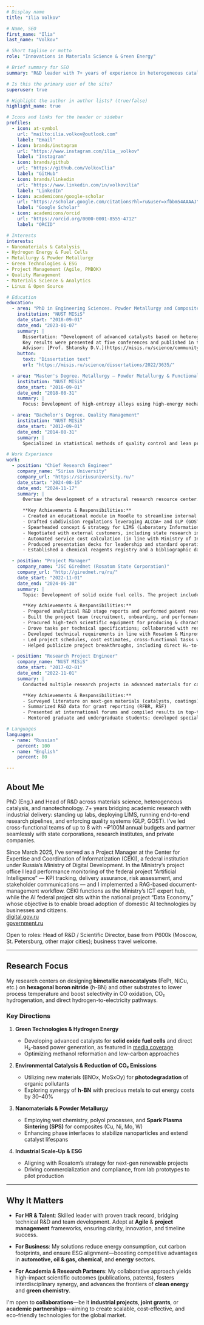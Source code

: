 ```yaml
---
# Display name
title: "Ilia Volkov"

# Name, SEO
first_name: "Ilia"
last_name: "Volkov"

# Short tagline or motto
role: "Innovations in Materials Science & Green Energy"

# Brief summary for SEO
summary: "R&D leader with 7+ years of experience in heterogeneous catalysis, materials science, and project management—driving eco-friendly solutions and hydrogen technologies."

# Is this the primary user of the site?
superuser: true

# Highlight the author in author lists? (true/false)
highlight_name: true

# Icons and links for the header or sidebar
profiles:
  - icon: at-symbol
    url: "mailto:ilia.volkov@outlook.com"
    label: "Email"
  - icon: brands/instagram
    url: "https://www.instagram.com/ilia__volkov"
    label: "Instagram"
  - icon: brands/github
    url: "https://github.com/VolkovIlia"
    label: "GitHub"
  - icon: brands/linkedin
    url: "https://www.linkedin.com/in/volkovilia"
    label: "LinkedIn"
  - icon: academicons/google-scholar
    url: "https://scholar.google.com/citations?hl=ru&user=xfbbm54AAAAJ"
    label: "Google Scholar"
  - icon: academicons/orcid
    url: "https://orcid.org/0000-0001-8555-4712"
    label: "ORCID"

# Interests
interests:
- Nanomaterials & Catalysis
- Hydrogen Energy & Fuel Cells
- Metallurgy & Powder Metallurgy
- Green Technologies & ESG
- Project Management (Agile, PMBOK)
- Quality Management
- Materials Science & Analytics
- Linux & Open Source

# Education
education:
  - area: "PhD in Engineering Sciences. Powder Metallurgy and Composite Materials"
    institution: "NUST MISiS"
    date_start: "2018-09-01"
    date_end: "2023-01-07"
    summary: |
      Dissertation: "Development of advanced catalysts based on heterogeneous boron nitride nanostructures."  
      Key results were presented at five conferences and published in three peer-reviewed journals.  
      Advisor: [Prof. Shtansky D.V.](https://misis.ru/science/community/scientists/3493/)  
    button:
      text: "Dissertation text"
      url: "https://misis.ru/science/dissertations/2022/3635/"

  - area: "Master's Degree. Metallurgy — Powder Metallurgy & Functional Coatings"
    institution: "NUST MISiS"
    date_start: "2016-09-01"
    date_end: "2018-08-31"
    summary: |
      Focus: Development of high-entropy alloys using high-energy mechanical processing; advanced coating technologies

  - area: "Bachelor's Degree. Quality Management"
    institution: "NUST MISiS"
    date_start: "2012-09-01"
    date_end: "2014-08-31"
    summary: |
      Specialized in statistical methods of quality control and lean production

# Work Experience
work:
  - position: "Chief Research Engineer"
    company_name: "Sirius University"
    company_url: "https://siriusuniversity.ru/"
    date_start: "2024-08-15"
    date_end: "2024-11-17"
    summary: |
      Oversaw the development of a structural research resource center. 

      **Key Achievements & Responsibilities:**
      - Created an educational module in Moodle to streamline internal learning
      - Drafted subdivision regulations leveraging ALCOA+ and GLP (GOST 33044-2014)
      - Spearheaded concept & strategy for LIMS (Laboratory Information Management System) integration; collaborated with IT teams for testing and evaluation
      - Negotiated with external customers, including state research institutes
      - Automated service cost calculation (in line with Ministry of Industry & Trade Order №639) 
      - Produced presentation decks for leadership and standard operating procedures (SOP) for metrological compliance
      - Established a chemical reagents registry and a bibliographic data automation system

  - position: "Project Manager"
    company_name: "JSC Giredmet (Rosatom State Corporation)"
    company_url: "http://giredmet.ru/ru/"
    date_start: "2022-11-01"
    date_end: "2024-06-30"
    summary: |
      Topic: Development of solid oxide fuel cells. The project included direct hydrogen-to-electricity concepts, as highlighted in media coverage.

      **Key Achievements & Responsibilities:**
      - Prepared analytical R&D stage reports and performed patent research
      - Built the project team (recruitment, onboarding, and performance control)
      - Procured high-tech scientific equipment for producing & characterizing new materials
      - Drove tasks per technical specifications; collaborated with research institutes
      - Developed technical requirements in line with Rosatom & Minpromtorg guidelines
      - Led project schedules, cost estimates, cross-functional tasks with finance, marketing, security, PR
      - Helped publicize project breakthroughs, including direct H₂-to-electric power generation

  - position: "Research Project Engineer"
    company_name: "NUST MISiS"
    date_start: "2017-02-01"
    date_end: "2022-11-01"
    summary: |
      Conducted multiple research projects in advanced materials for catalytic applications:

      **Key Achievements & Responsibilities:**
      - Surveyed literature on next-gen materials (catalysts, coatings) 
      - Summarized R&D data for grant reporting (RFBR, RSF)
      - Presented at international forums and compiled results in top-tier journals
      - Mentored graduate and undergraduate students; developed specialized courses 

# Languages
languages:
  - name: "Russian"
    percent: 100
  - name: "English"
    percent: 80

---
```


## About Me

PhD (Eng.) and Head of R&D across materials science, heterogeneous catalysis, and nanotechnology. 7+ years bridging academic research with industrial delivery: standing up labs, deploying LIMS, running end-to-end research pipelines, and enforcing quality systems (GLP, GOST). I’ve led cross-functional teams of up to 8 with ~₽100M annual budgets and partner seamlessly with state corporations, research institutes, and private companies.

Since March 2025, I’ve served as a Project Manager at the Center for Expertise and Coordination of Informatization (CEKI), a federal institution under Russia’s Ministry of Digital Development. In the Ministry’s project office I lead performance monitoring of the federal project “Artificial Intelligence” — KPI tracking, delivery assurance, risk assessment, and stakeholder communications — and I implemented a RAG-based document-management workflow. CEKI functions as the Ministry’s ICT expert hub, while the AI federal project sits within the national project “Data Economy,” whose objective is to enable broad adoption of domestic AI technologies by businesses and citizens.  
[digital.gov.ru](https://digital.gov.ru)  
[government.ru](https://government.ru)

Open to roles: Head of R&D / Scientific Director, base from ₽600k (Moscow, St. Petersburg, other major cities); business travel welcome.

---

## Research Focus

My research centers on designing **bimetallic nanocatalysts** (FePt, NiCu, etc.) on **hexagonal boron nitride** (h-BN) and other substrates to lower process temperature and boost selectivity in CO oxidation, CO₂ hydrogenation, and direct hydrogen-to-electricity pathways.

### Key Directions

1. **Green Technologies & Hydrogen Energy**  
   - Developing advanced catalysts for **solid oxide fuel cells** and direct H₂-based power generation, as featured in [media coverage](https://strana-rosatom.ru/2023/11/16/giredmet-razrabotaet-tehnologiju-p/)  
   - Optimizing methanol reformation and low-carbon approaches

2. **Environmental Catalysis & Reduction of CO₂ Emissions**  
   - Utilizing new materials (BNOx, MoSxOy) for **photodegradation** of organic pollutants  
   - Exploring synergy of **h-BN** with precious metals to cut energy costs by 30–40%

3. **Nanomaterials & Powder Metallurgy**  
   - Employing wet chemistry, polyol processes, and **Spark Plasma Sintering (SPS)** for composites (Cu, Ni, Mo, W)  
   - Enhancing phase interfaces to stabilize nanoparticles and extend catalyst lifespans

4. **Industrial Scale-Up & ESG**  
   - Aligning with Rosatom’s strategy for next-gen renewable projects  
   - Driving commercialization and compliance, from lab prototypes to pilot production

---

## Why It Matters

- **For HR & Talent**: Skilled leader with proven track record, bridging technical R&D and team development. Adept at **Agile** & **project management** frameworks, ensuring clarity, innovation, and timeline success.

- **For Business**: My solutions reduce energy consumption, cut carbon footprints, and ensure ESG alignment—boosting competitive advantages in **automotive, oil & gas, chemical**, and **energy** sectors.

- **For Academia & Research Partners**: My collaborative approach yields high-impact scientific outcomes (publications, patents), fosters interdisciplinary synergy, and advances the frontiers of **clean energy** and **green chemistry**.

I'm open to **collaborations**—be it **industrial projects**, **joint grants**, or **academic partnerships**—aiming to create scalable, cost-effective, and eco-friendly technologies for the global market.


